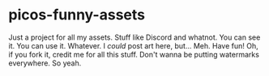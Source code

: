 # picos-funny-assets
Just a project for all my assets. Stuff like Discord and whatnot.
You can see it. You can use it. Whatever.
I *could* post art here, but... Meh.
Have fun!
Oh, if you fork it, credit me for all this stuff. Don't wanna be putting watermarks everywhere. So yeah.
